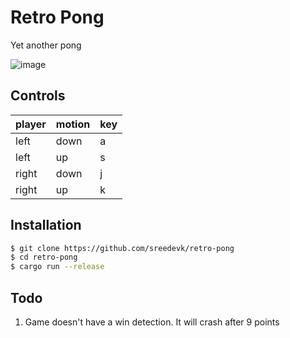 # Retro Pong
Yet another pong

![image](https://user-images.githubusercontent.com/36154121/220045731-8f03705b-b417-4549-950a-52af0d2c673a.png)

## Controls

|player|motion|key|
|:---|:---|:---|
|left|down|a|
|left|up|s|
|right|down|j|
|right|up|k|

## Installation

```bash
$ git clone https://github.com/sreedevk/retro-pong
$ cd retro-pong
$ cargo run --release
```

## Todo

1. Game doesn't have a win detection. It will crash after 9 points
